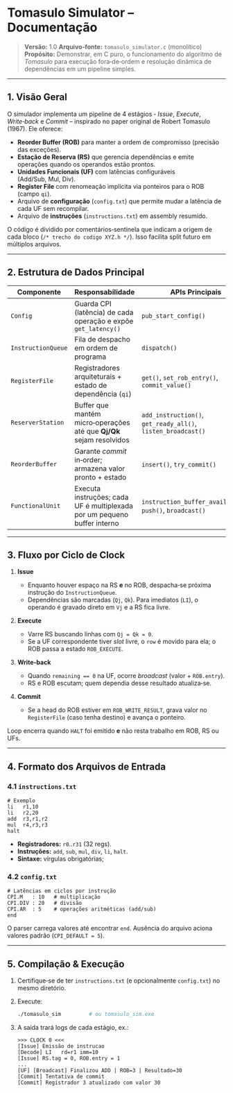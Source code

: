 # Tomasulo Simulator – Documentação

> **Versão:** 1.0
> **Arquivo‑fonte:** `tomasulo_simulator.c` (monolítico)
> **Propósito:** Demonstrar, em C puro, o funcionamento do algoritmo de *Tomasulo* para execução fora‑de‑ordem e resolução dinâmica de dependências em um pipeline simples.

---

## 1. Visão Geral

O simulador implementa um pipeline de 4 estágios ‑ *Issue*, *Execute*, *Write‑back* e *Commit* – inspirado no paper original de Robert Tomasulo (1967). Ele oferece:

* **Reorder Buffer (ROB)** para manter a ordem de compromisso (precisão das exceções).
* **Estação de Reserva (RS)** que gerencia dependências e emite operações quando os operandos estão prontos.
* **Unidades Funcionais (UF)** com latências configuráveis (Add/Sub, Mul, Div).
* **Register File** com renomeação implícita via ponteiros para o ROB (campo `qi`).
* Arquivo de **configuração** (`config.txt`) que permite mudar a latência de cada UF sem recompilar.
* Arquivo de **instruções** (`instructions.txt`) em assembly resumido.

O código é dividido por comentários‑sentinela que indicam a origem de cada bloco (`/* trecho do codigo XYZ.h */`). Isso facilita split futuro em múltiplos arquivos.

---

## 2. Estrutura de Dados Principal

| Componente         | Responsabilidade                                                         | APIs Principais                                              |
| ------------------ | ------------------------------------------------------------------------ | ------------------------------------------------------------ |
| `Config`           | Guarda CPI (latência) de cada operação e expõe `get_latency()`           | `pub_start_config()`                                         |
| `InstructionQueue` | Fila de despacho em ordem de programa                                    | `dispatch()`                                                 |
| `RegisterFile`     | Registradores arquiteturais + estado de dependência (`qi`)               | `get()`, `set_rob_entry()`, `commit_value()`                 |
| `ReserverStation`  | Buffer que mantém micro‑operações até que **Qj/Qk** sejam resolvidos     | `add_instruction()`, `get_ready_all()`, `listen_broadcast()` |
| `ReorderBuffer`    | Garante *commit* in‑order; armazena valor pronto + estado                | `insert()`, `try_commit()`                                   |
| `FunctionalUnit`   | Executa instruções; cada UF é multiplexada por um pequeno buffer interno | `instruction_buffer_available()`, `push()`, `broadcast()`    |

---

## 3. Fluxo por Ciclo de Clock

1. **Issue**

   * Enquanto houver espaço na RS **e** no ROB, despacha‐se próxima instrução do `InstructionQueue`.
   * Dependências são marcadas (`Qj`, `Qk`). Para imediatos (`LI`), o operando é gravado direto em `Vj` e a RS fica livre.
2. **Execute**

   * Varre RS buscando linhas com `Qj = Qk = 0`.
   * Se a UF correspondente tiver *slot* livre, o `row` é movido para ela; o ROB passa a estado `ROB_EXECUTE`.
3. **Write‑back**

   * Quando `remaining == 0` na UF, ocorre *broadcast* (valor + `ROB.entry`).
   * RS e ROB escutam; quem dependia desse resultado atualiza‑se.
4. **Commit**

   * Se a head do ROB estiver em `ROB_WRITE_RESULT`, grava valor no `RegisterFile` (caso tenha destino) e avança o ponteiro.

Loop encerra quando `HALT` foi emitido **e** não resta trabalho em ROB, RS ou UFs.

---

## 4. Formato dos Arquivos de Entrada

### 4.1 `instructions.txt`

```
# Exemplo
li   r1,10
li   r2,20
add  r3,r1,r2
mul  r4,r3,r3
halt
```

* **Registradores:** `r0`..`r31` (32 regs).
* **Instruções:** `add`, `sub`, `mul`, `div`, `li`, `halt`.
* **Sintaxe:** vírgulas obrigatórias;

### 4.2 `config.txt`

```
# Latências em ciclos por instrução
CPI.M   : 10   # multiplicação
CPI.DIV : 20   # divisão
CPI.AR  : 5    # operações aritméticas (add/sub)
end
```

O parser carrega valores até encontrar `end`. Ausência do arquivo aciona valores padrão (`CPI_DEFAULT = 5`).

---

## 5. Compilação & Execução

1. Certifique‑se de ter `instructions.txt` (e opcionalmente `config.txt`) no mesmo diretório.
2. Execute:

   ```bash
   ./tomasulo_sim         # ou tomasulo_sim.exe
   ```
3. A saída trará logs de cada estágio, ex.:

   ```
   >>> CLOCK 0 <<<
   [Issue] Emissão de instrucao
   [Decode] LI   rd=r1 imm=10
   [Issue] RS.tag = 0, ROB.entry = 1
   ...
   [UF] [Broadcast] Finalizou ADD | ROB=3 | Resultado=30
   [Commit] Tentativa de commit
   [Commit] Registrador 3 atualizado com valor 30
   ```

